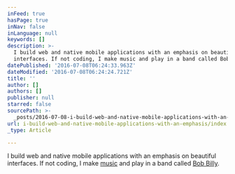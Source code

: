 ```yaml
---
inFeed: true
hasPage: true
inNav: false
inLanguage: null
keywords: []
description: >-
  I build web and native mobile applications with an emphasis on beautiful
  interfaces. If not coding, I make music and play in a band called Bob Billy.
datePublished: '2016-07-08T06:24:33.963Z'
dateModified: '2016-07-08T06:24:24.721Z'
title: ''
author: []
authors: []
publisher: null
starred: false
sourcePath: >-
  _posts/2016-07-08-i-build-web-and-native-mobile-applications-with-an-emphasis.md
url: i-build-web-and-native-mobile-applications-with-an-emphasis/index.html
_type: Article

---
```

I build web and native mobile applications with an emphasis on beautiful interfaces. If not coding, I make [music][0] and play in a band called [Bob Billy][1].

[0]: http://soundcloud.com/werffmeister
[1]: http://www.bobbilly.com/
